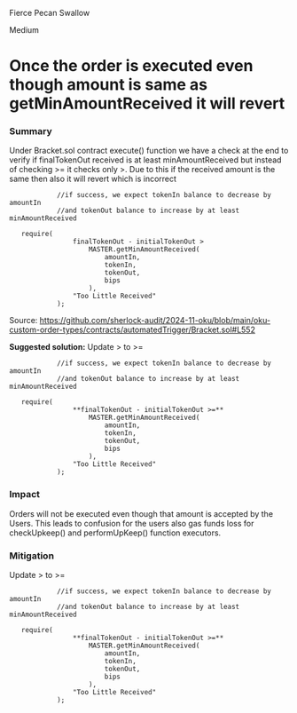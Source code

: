 Fierce Pecan Swallow

Medium

# Once the order is executed even though amount is same as getMinAmountReceived it will revert

### Summary

Under Bracket.sol contract execute() function we have a check at the end to verify if finalTokenOut received is at least minAmountReceived but instead of checking >= it checks only >. Due to this if the received amount is the same then also it will revert which is incorrect

```solidity
            //if success, we expect tokenIn balance to decrease by amountIn
            //and tokenOut balance to increase by at least minAmountReceived

   require(
                finalTokenOut - initialTokenOut >
                    MASTER.getMinAmountReceived(
                        amountIn,
                        tokenIn,
                        tokenOut,
                        bips
                    ),
                "Too Little Received"
            );
```

Source:
https://github.com/sherlock-audit/2024-11-oku/blob/main/oku-custom-order-types/contracts/automatedTrigger/Bracket.sol#L552

**Suggested solution:**
Update > to >=

```solidity
            //if success, we expect tokenIn balance to decrease by amountIn
            //and tokenOut balance to increase by at least minAmountReceived

   require(
                **finalTokenOut - initialTokenOut >=**
                    MASTER.getMinAmountReceived(
                        amountIn,
                        tokenIn,
                        tokenOut,
                        bips
                    ),
                "Too Little Received"
            );
```

### Impact

Orders will not be executed even though that amount is accepted by the Users. This leads to confusion for the users also gas funds loss for checkUpkeep() and performUpKeep() function executors.

### Mitigation

Update > to >=

```solidity
            //if success, we expect tokenIn balance to decrease by amountIn
            //and tokenOut balance to increase by at least minAmountReceived

   require(
                **finalTokenOut - initialTokenOut >=**
                    MASTER.getMinAmountReceived(
                        amountIn,
                        tokenIn,
                        tokenOut,
                        bips
                    ),
                "Too Little Received"
            );
```